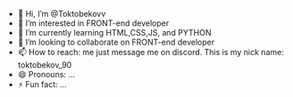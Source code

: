 - 👋 Hi, I’m @Toktobekovv
- 👀 I’m interested in FRONT-end developer
- 🌱 I’m currently learning HTML,CSS,JS, and PYTHON
- 💞️ I’m looking to collaborate on FRONT-end developer
- 📫 How to reach: me just message me on discord. This is my nick name: toktobekov_90
- 😄 Pronouns: ...
- ⚡ Fun fact: ...

<!---
Toktobekovv/Toktobekovv is a ✨ special ✨ repository because its `README.md` (this file) appears on your GitHub profile.
You can click the Preview link to take a look at your changes.
--->
